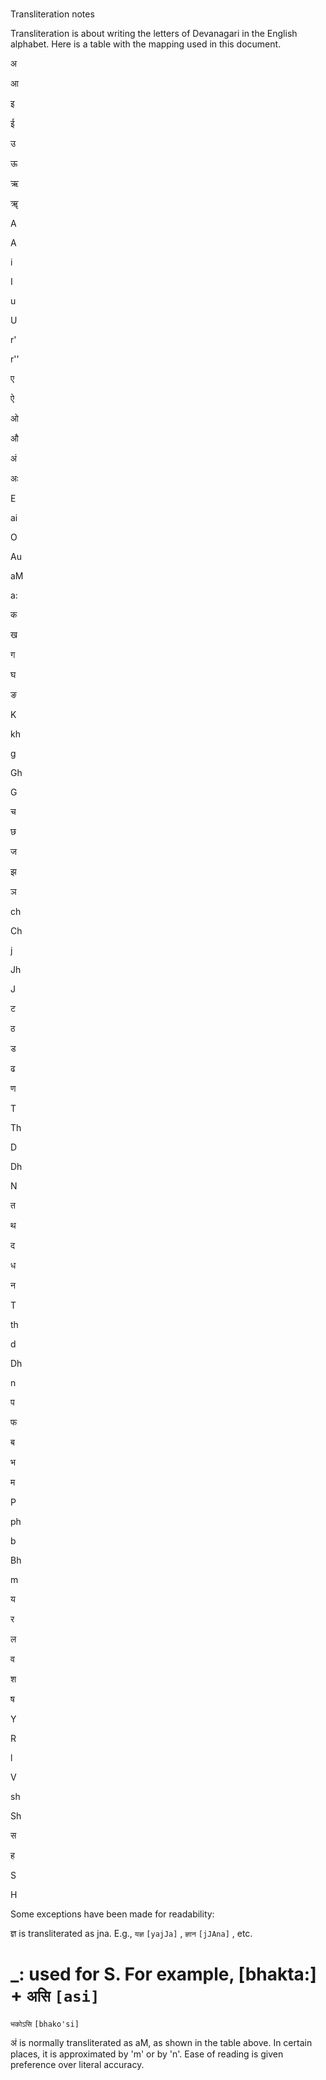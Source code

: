 # <a name='_Toc488528591'></a>
Transliteration notes


<a name='transliteration'></a>
Transliteration is about writing the letters of Devanagari in the English alphabet. Here is a table with the mapping used in this document.

अ

आ

इ

ई

उ

ऊ

ऋ

ॠ

A

A

i

I

u

U

r'

r''

ए

ऐ

ओ

औ

अं

अः



E

ai

O

Au

aM

a:



क

ख

ग

घ

ङ




K

kh

g

Gh

G




च

छ

ज

झ

ञ




ch

Ch

j

Jh

J




ट

ठ

ड

ढ

ण




T

Th

D

Dh

N




त

थ

द

ध

न




T

th

d

Dh

n




प

फ

ब

भ

म




P

ph

b

Bh

m




य

र

ल

व

श

ष



Y

R

l

V

sh

Sh



स

ह







S

H







Some exceptions have been made for readability:

<a name='h.3znysh7'></a>
ज्ञ is transliterated as jna. E.g., 
`यज्ञ` `[yajJa]` ,
`ज्ञान` `[jJAna]` ,
etc.

_: used for S. For example, [bhakta:] + 
`असि` `[asi]`
 = 
`भकोऽसि` `[bhako'si]`

अं is normally transliterated as aM, as shown in the table above. In certain places, it is approximated by 'm' or by 'n'. Ease of reading is given preference over literal accuracy.



